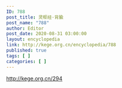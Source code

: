 ```yaml
---
ID: 788
post_title: 灵枢经·背腧
post_name: "788"
author: Editor
post_date: 2020-08-31 03:00:00
layout: encyclopedia
link: http://kege.org.cn/encyclopedia/788
published: true
tags: [ ]
categories: [ ]
---
```

http://kege.org.cn/294